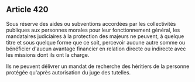 Article 420
----
Sous réserve des aides ou subventions accordées par les collectivités publiques
aux personnes morales pour leur fonctionnement général, les mandataires
judiciaires à la protection des majeurs ne peuvent, à quelque titre et sous
quelque forme que ce soit, percevoir aucune autre somme ou bénéficier d'aucun
avantage financier en relation directe ou indirecte avec les missions dont ils
ont la charge.

Ils ne peuvent délivrer un mandat de recherche des héritiers de la personne
protégée qu'après autorisation du juge des tutelles.
